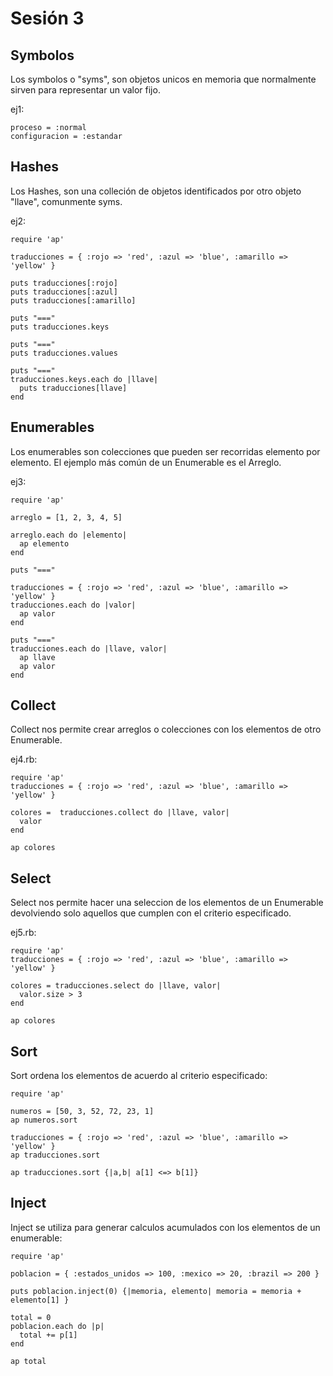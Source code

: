# Sesión 3

## Symbolos

Los symbolos o "syms", son objetos unicos en memoria que normalmente sirven
para representar un valor fijo.

ej1:

    proceso = :normal
    configuracion = :estandar

## Hashes

Los Hashes, son una colleción de objetos identificados por otro objeto "llave",
comunmente syms.

ej2:

    require 'ap'

    traducciones = { :rojo => 'red', :azul => 'blue', :amarillo => 'yellow' }

    puts traducciones[:rojo]
    puts traducciones[:azul]
    puts traducciones[:amarillo]

    puts "==="
    puts traducciones.keys

    puts "==="
    puts traducciones.values

    puts "==="
    traducciones.keys.each do |llave|
      puts traducciones[llave]
    end

## Enumerables

Los enumerables son colecciones que pueden ser recorridas elemento por elemento.
El ejemplo más común de un Enumerable es el Arreglo.

ej3:

    require 'ap'

    arreglo = [1, 2, 3, 4, 5]

    arreglo.each do |elemento|
      ap elemento
    end

    puts "==="

    traducciones = { :rojo => 'red', :azul => 'blue', :amarillo => 'yellow' }
    traducciones.each do |valor|
      ap valor
    end

    puts "==="
    traducciones.each do |llave, valor|
      ap llave
      ap valor
    end

## Collect
Collect nos permite crear arreglos o colecciones con los elementos de otro Enumerable.

ej4.rb:

    require 'ap'
    traducciones = { :rojo => 'red', :azul => 'blue', :amarillo => 'yellow' }

    colores =  traducciones.collect do |llave, valor|
      valor
    end

    ap colores

## Select
Select nos permite hacer una seleccion de los elementos de un Enumerable devolviendo
solo aquellos que cumplen con el criterio especificado.

ej5.rb:

    require 'ap'
    traducciones = { :rojo => 'red', :azul => 'blue', :amarillo => 'yellow' }

    colores = traducciones.select do |llave, valor|
      valor.size > 3
    end

    ap colores

## Sort
Sort ordena los elementos de acuerdo al criterio especificado:

    require 'ap'

    numeros = [50, 3, 52, 72, 23, 1]
    ap numeros.sort

    traducciones = { :rojo => 'red', :azul => 'blue', :amarillo => 'yellow' }
    ap traducciones.sort

    ap traducciones.sort {|a,b| a[1] <=> b[1]}

## Inject
Inject se utiliza para generar calculos acumulados con los elementos de un enumerable:

    require 'ap'

    poblacion = { :estados_unidos => 100, :mexico => 20, :brazil => 200 }

    puts poblacion.inject(0) {|memoria, elemento| memoria = memoria + elemento[1] }

    total = 0
    poblacion.each do |p|
      total += p[1]
    end

    ap total
